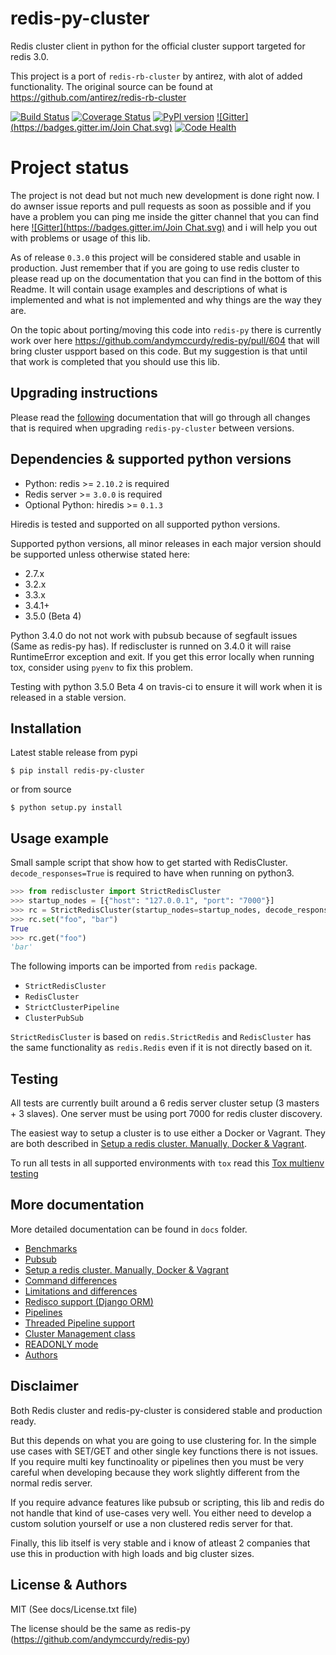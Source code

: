 # redis-py-cluster

Redis cluster client in python for the official cluster support targeted for redis 3.0.

This project is a port of `redis-rb-cluster` by antirez, with alot of added functionality. The original source can be found at https://github.com/antirez/redis-rb-cluster

[![Build Status](https://travis-ci.org/Grokzen/redis-py-cluster.svg?branch=master)](https://travis-ci.org/Grokzen/redis-py-cluster) [![Coverage Status](https://coveralls.io/repos/Grokzen/redis-py-cluster/badge.png)](https://coveralls.io/r/Grokzen/redis-py-cluster) [![PyPI version](https://badge.fury.io/py/redis-py-cluster.svg)](http://badge.fury.io/py/redis-py-cluster) [![Gitter](https://badges.gitter.im/Join Chat.svg)](https://gitter.im/Grokzen/redis-py-cluster?utm_source=badge&utm_medium=badge&utm_campaign=pr-badge&utm_content=badge) [![Code Health](https://landscape.io/github/Grokzen/redis-py-cluster/unstable/landscape.svg)](https://landscape.io/github/Grokzen/redis-py-cluster/unstable)



# Project status

The project is not dead but not much new development is done right now. I do awnser issue reports and pull requests as soon as possible and if you have a problem you can ping me inside the gitter channel that you can find here [![Gitter](https://badges.gitter.im/Join Chat.svg)](https://gitter.im/Grokzen/redis-py-cluster?utm_source=badge&utm_medium=badge&utm_campaign=pr-badge&utm_content=badge) and i will help you out with problems or usage of this lib.

As of release `0.3.0` this project will be considered stable and usable in production. Just remember that if you are going to use redis cluster to please read up on the documentation that you can find in the bottom of this Readme. It will contain usage examples and descriptions of what is implemented and what is not implemented and why things are the way they are.

On the topic about porting/moving this code into `redis-py` there is currently work over here https://github.com/andymccurdy/redis-py/pull/604 that will bring cluster uspport based on this code. But my suggestion is that until that work is completed that you should use this lib.



## Upgrading instructions

Please read the [following](docs/Upgrading.md) documentation that will go through all changes that is required when upgrading `redis-py-cluster` between versions.



## Dependencies & supported python versions

- Python: redis >= `2.10.2` is required
- Redis server >= `3.0.0` is required
- Optional Python: hiredis >= `0.1.3`

Hiredis is tested and supported on all supported python versions.

Supported python versions, all minor releases in each major version should be supported unless otherwise stated here:

- 2.7.x
- 3.2.x
- 3.3.x
- 3.4.1+
- 3.5.0 (Beta 4)

Python 3.4.0 do not not work with pubsub because of segfault issues (Same as redis-py has). If rediscluster is runned on 3.4.0 it will raise RuntimeError exception and exit. If you get this error locally when running tox, consider using `pyenv` to fix this problem.

Testing with python 3.5.0 Beta 4 on travis-ci to ensure it will work when it is released in a stable version.



## Installation

Latest stable release from pypi

```
$ pip install redis-py-cluster
```

or from source

```
$ python setup.py install
```



## Usage example

Small sample script that show how to get started with RedisCluster. `decode_responses=True` is required to have when running on python3.

```python
>>> from rediscluster import StrictRedisCluster
>>> startup_nodes = [{"host": "127.0.0.1", "port": "7000"}]
>>> rc = StrictRedisCluster(startup_nodes=startup_nodes, decode_responses=True)
>>> rc.set("foo", "bar")
True
>>> rc.get("foo")
'bar'
```

The following imports can be imported from `redis` package.

- `StrictRedisCluster`
- `RedisCluster`
- `StrictClusterPipeline`
- `ClusterPubSub`

`StrictRedisCluster` is based on `redis.StrictRedis` and `RedisCluster` has the same functionality as `redis.Redis` even if it is not directly based on it.



## Testing

All tests are currently built around a 6 redis server cluster setup (3 masters + 3 slaves). One server must be using port 7000 for redis cluster discovery.

The easiest way to setup a cluster is to use either a Docker or Vagrant. They are both described in [Setup a redis cluster. Manually, Docker & Vagrant](docs/Cluster_Setup.md).

To run all tests in all supported environments with `tox` read this [Tox multienv testing](docs/Tox.md)



## More documentation

More detailed documentation can be found in `docs` folder.

- [Benchmarks](docs/Benchmarks.md)
- [Pubsub](docs/Pubsub.md)
- [Setup a redis cluster. Manually, Docker & Vagrant](docs/Cluster_Setup.md)
- [Command differences](docs/Commands.md)
- [Limitations and differences](docs/Limits_and_differences.md)
- [Redisco support (Django ORM)](docs/Redisco.md)
- [Pipelines](docs/Pipelines.md)
- [Threaded Pipeline support](docs/Threads.md)
- [Cluster Management class](docs/ClusterMgt.md)
- [READONLY mode](docs/Readonly_mode.md)
- [Authors](docs/Authors)



## Disclaimer

Both Redis cluster and redis-py-cluster is considered stable and production ready.

But this depends on what you are going to use clustering for. In the simple use cases with SET/GET and other single key functions there is not issues. If you require multi key functinoality or pipelines then you must be very careful when developing because they work slightly different from the normal redis server.

If you require advance features like pubsub or scripting, this lib and redis do not handle that kind of use-cases very well. You either need to develop a custom solution yourself or use a non clustered redis server for that.

Finally, this lib itself is very stable and i know of atleast 2 companies that use this in production with high loads and big cluster sizes.



## License & Authors

MIT (See docs/License.txt file)

The license should be the same as redis-py (https://github.com/andymccurdy/redis-py)
